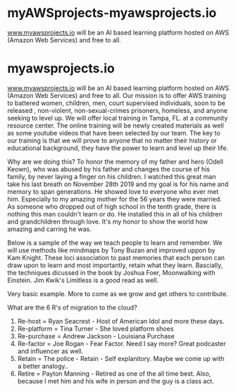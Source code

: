 # myAWSprojects-myawsprojects.io
www.myawsprojects.io will be an AI based learning platform hosted on AWS (Amazon Web Services) and free to all.

# myawsprojects.io
www.myawsprojects.io will be an AI based learning platform hosted on AWS (Amazon Web Services) and free to all.
Our mission is to offer AWS training to battered women, children, men, court supervised individuals, soon to be released , non-violent, non-sexual-crimes prisoners, homeless, and anyone seeking to level up. We will offer local training in Tampa, FL. at a community resource center. The online training will be newly created materials as well as some youtube videos that have been selected by our team. The key to our training is that we will prove to anyone that no matter their history or educational background, they have the power to learn and level up their life.

Why are we doing this? To honor the memory of my father and hero (Odell Keown), who was abused by his father and changes the course of his family, by never laying a finger on his children. I watched this great man take his last breath on November 28th 2019 and my goal is for his name and memory to span generations. He showed love to everyone who ever met him. Especially to my amazing mother for the 56 years they were married. As someone who dropped out of high school in the tenth grade, there is nothing this man couldn't learn or do.  He installed this in all of his children and grandchildren through love. It's my honor to show the world how amazing and carring he was. 

Below is a sample of the way we teach people to learn and remember. We will use methods like mindmaps by Tony Buzan and improved uppon by Kam Knight. These loci association to past memories that each person can draw upon to learn and most importantly, retain what they learn. Bascially, the techniques dicussed in the book by Joshua Foer, Moonwalking with Einstein. Jim Kwik's Limitless is a good read as well.  

Very basic example. More to come as we grow and get others to contribute.

What are the 6 R's of migration to the cloud?

   
1.   Re-host     = Ryan Seacrest - Host of American Idol and more these days.
2.   Re-platform = Tina Turner - She loved platform shoes
3.   Re-purchase = Andrew Jackson - Louisiana Purchase
4.   Re-factor   = Joe Rogan - Fear Factor. Need I say more? Great podcaster and influencer as well.
5.   Retain      = The police - Retain - Self explanitory. Maybe we come up with a better analogy..
6.   Retire      = Payton Manning - Retired as one of the all time best. Also, because I met him and his wife in person and the guy is a class act.
